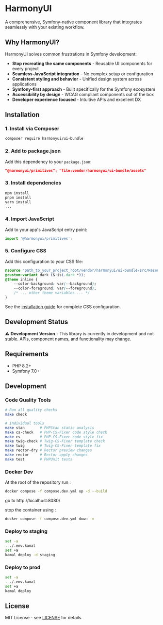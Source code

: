 # HarmonyUI

A comprehensive, Symfony-native component library that integrates seamlessly with your existing workflow.

## Why HarmonyUI?

HarmonyUI solves common frustrations in Symfony development:

- **Stop recreating the same components** - Reusable UI components for every project
- **Seamless JavaScript integration** - No complex setup or configuration
- **Consistent styling and behavior** - Unified design system across applications
- **Symfony-first approach** - Built specifically for the Symfony ecosystem
- **Accessibility by design** - WCAG compliant components out of the box
- **Developer experience focused** - Intuitive APIs and excellent DX

## Installation

### 1. Install via Composer

```bash
composer require harmonyui/ui-bundle
```

### 2. Add to package.json

Add this dependency to your `package.json`:

```json
"@harmonyui/primitives": "file:vendor/harmonyui/ui-bundle/assets"
```

### 3. Install dependencies

```bash
npm install
pnpm install
yarn install
...
```

### 4. Import JavaScript

Add to your app's JavaScript entry point:

```javascript
import '@harmonyui/primitives';
```

### 5. Configure CSS

Add this configuration to your CSS file:

```css
@source "path_to_your_project_root/vendor/harmonyui/ui-bundle/src/Resources/config/styles/**/*";
@custom-variant dark (&:is(.dark *));
@theme inline {
    --color-background: var(--background);
    --color-foreground: var(--foreground);
    /* ... other theme variables ... */
}
```

See the [installation guide](apps/docs/templates/documentation/overview/installation.html.twig) for complete CSS configuration.

## Development Status

⚠️ **Development Version** - This library is currently in development and not stable. APIs, component names, and functionality may change.

## Requirements

- PHP 8.2+
- Symfony 7.0+

## Development

### Code Quality Tools

```bash
# Run all quality checks
make check

# Individual tools
make stan       # PHPStan static analysis  
make cs-check   # PHP-CS-Fixer code style check
make cs         # PHP-CS-Fixer code style fix
make twig-check # Twig-CS-Fixer template check
make twig       # Twig-CS-Fixer template fix
make rector-dry # Rector preview changes
make rector     # Rector apply changes  
make test       # PHPUnit tests
```

### Docker Dev

At the root of the repository run :
```bash 
docker compose -f compose.dev.yml up -d --build
```

go to http://localhost:8080/


stop the container using : 
```bash
docker compose -f compose.dev.yml down -v
```

### Deploy to staging 

```bash
set -a
. ./.env.kamal
set +a
kamal deploy -d staging
```

### Deploy to prod 

```bash
set -a
. ./.env.kamal
set +a
kamal deploy
```
## License

MIT License - see [LICENSE](LICENSE) for details.